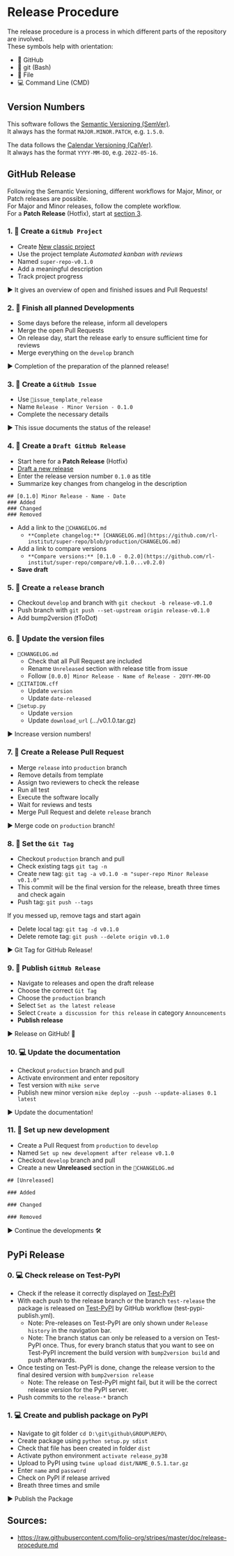 # Release Procedure

The release procedure is a process in which different parts of the repository are involved.<br>
These symbols help with orientation:

- 🐙 GitHub
- 💠 git (Bash)
- 📝 File
- 💻 Command Line (CMD)

## Version Numbers

This software follows the [Semantic Versioning (SemVer)](https://semver.org/).<br>
It always has the format `MAJOR.MINOR.PATCH`, e.g. `1.5.0`.

The data follows the [Calendar Versioning (CalVer)](https://calver.org/).<br>
It always has the format `YYYY-MM-DD`, e.g. `2022-05-16`.

## GitHub Release

Following the Semantic Versioning, different workflows for Major, Minor, or Patch
releases are possible. <br>
For Major and Minor releases, follow the complete workflow.<br>
For a **Patch Release** (Hotfix), start at [section 3](https://github.com/rl-institut/super-repo/blob/production/RELEASE_PROCEDURE.md#4--create-a-draft-github-release).

### 1. 🐙 Create a `GitHub Project`

- Create [New classic project](https://github.com/rl-institut/super-repo/projects?type=classic)
- Use the project template _Automated kanban with reviews_
- Named `super-repo-v0.1.0`
- Add a meaningful description
- Track project progress

▶️ It gives an overview of open and finished issues and Pull Requests!

### 2. 🐙 Finish all planned Developments

- Some days before the release, inform all developers
- Merge the open Pull Requests
- On release day, start the release early to ensure sufficient time for reviews
- Merge everything on the `develop` branch

▶️ Completion of the preparation of the planned release!

### 3. 🐙 Create a `GitHub Issue`

- Use `📝issue_template_release`
- Name `Release - Minor Version - 0.1.0`
- Complete the necessary details

▶️ This issue documents the status of the release!

### 4. 🐙 Create a `Draft GitHub Release`

- Start here for a **Patch Release** (Hotfix)
- [Draft a new release](https://github.com/rl-institut/super-repo/releases/new)
- Enter the release version number `0.1.0` as title
- Summarize key changes from changelog in the description

```
## [0.1.0] Minor Release - Name - Date
### Added
### Changed
### Removed
```

- Add a link to the `📝CHANGELOG.md`
  - `**Complete changelog:** [CHANGELOG.md](https://github.com/rl-institut/super-repo/blob/production/CHANGELOG.md)`
- Add a link to compare versions
  - `**Compare versions:** [0.1.0 - 0.2.0](https://github.com/rl-institut/super-repo/compare/v0.1.0...v0.2.0)`
- **Save draft**

### 5. 💠 Create a `release` branch

- Checkout `develop` and branch with `git checkout -b release-v0.1.0`
- Push branch with `git push --set-upstream origin release-v0.1.0`
- Add bump2version (❗ToDo❗)

### 6. 📝 Update the version files

- `📝CHANGELOG.md`
  - Check that all Pull Request are included
  - Rename `Unreleased` section with release title from issue
  - Follow `[0.0.0] Minor Release - Name of Release - 20YY-MM-DD`
- `📝CITATION.cff`
  - Update `version`
  - Update `date-released`
- `📝setup.py`
  - Update `version`
  - Update `download_url` (.../v0.1.0.tar.gz)

▶️ Increase version numbers!

### 7. 🐙 Create a Release Pull Request

- Merge `release` into `production` branch
- Remove details from template
- Assign two reviewers to check the release
- Run all test
- Execute the software locally
- Wait for reviews and tests
- Merge Pull Request and delete `release` branch

▶️ Merge code on `production` branch!

### 8. 💠 Set the `Git Tag`

- Checkout `production` branch and pull
- Check existing tags `git tag -n`
- Create new tag: `git tag -a v0.1.0 -m "super-repo Minor Release v0.1.0"`
- This commit will be the final version for the release, breath three times and check again
- Push tag: `git push --tags`

If you messed up, remove tags and start again

- Delete local tag: `git tag -d v0.1.0`
- Delete remote tag: `git push --delete origin v0.1.0`

▶️ Git Tag for GitHub Release!

### 9. 🐙 Publish `GitHub Release`

- Navigate to releases and open the draft release
- Choose the correct `Git Tag`
- Choose the `production` branch
- Select `Set as the latest release`
- Select `Create a discussion for this release` in category `Announcements`
- **Publish release**

▶️ Release on GitHub! 🚀

### 10. 💻 Update the documentation

- Checkout `production` branch and pull
- Activate environment and enter repository
- Test version with `mike serve`
- Publish new minor version `mike deploy --push --update-aliases 0.1 latest`

▶️ Update the documentation!

### 11. 🐙 Set up new development

- Create a Pull Request from `production` to `develop`
- Named `Set up new development after release v0.1.0`
- Checkout `develop` branch and pull
- Create a new **Unreleased** section in the `📝CHANGELOG.md`

```
## [Unreleased]

### Added

### Changed

### Removed
```

▶️ Continue the developments 🛠

## PyPi Release

### 0. 💻 Check release on Test-PyPI

- Check if the release it correctly displayed on [Test-PyPI](https://test.pypi.org/project/open-mastr/#history)
- With each push to the release branch or the branch `test-release` the package is released on [Test-PyPI](https://test.pypi.org/project/open-mastr/#history) by GitHub workflow (test-pypi-publish.yml).
  - Note: Pre-releases on Test-PyPI are only shown under `Release history` in the navigation bar.
  - Note: The branch status can only be released to a version on Test-PyPI once. Thus, for every branch status that you want to see on Test-PyPI increment the build version with `bump2version build` and push afterwards.
- Once testing on Test-PyPI is done, change the release version to the final desired version with `bump2version release`
  - Note: The release on Test-PyPI might fail, but it will be the correct release version for the PyPI server.
- Push commits to the `release-*` branch

### 1. 💻 Create and publish package on PyPI

- Navigate to git folder `cd D:\git\github\GROUP\REPO\`
- Create package using `python setup.py sdist`
- Check that file has been created in folder `dist`
- Activate python environment `activate release_py38`
- Upload to PyPI using `twine upload dist/NAME_0.5.1.tar.gz`
- Enter `name` and `password`
- Check on PyPI if release arrived
- Breath three times and smile

▶️ Publish the Package

## Sources:

- https://raw.githubusercontent.com/folio-org/stripes/master/doc/release-procedure.md
